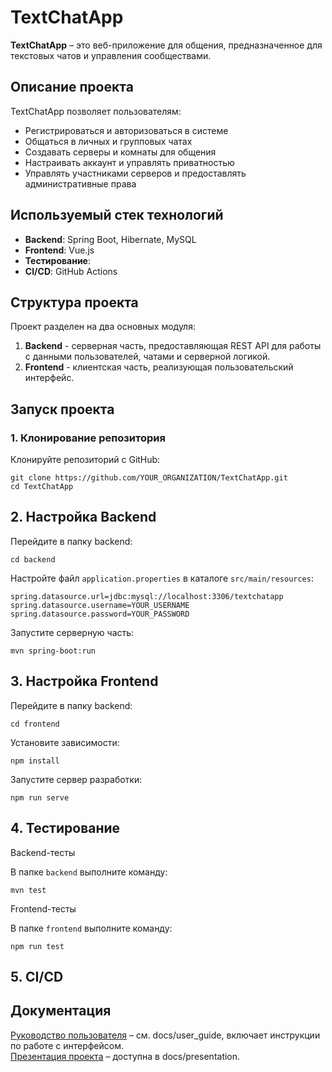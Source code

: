 # TextChatApp

**TextChatApp** – это веб-приложение для общения, предназначенное для текстовых чатов и управления сообществами.

## Описание проекта

TextChatApp позволяет пользователям:
- Регистрироваться и авторизоваться в системе
- Общаться в личных и групповых чатах
- Создавать серверы и комнаты для общения
- Настраивать аккаунт и управлять приватностью
- Управлять участниками серверов и предоставлять административные права

## Используемый стек технологий

- **Backend**: Spring Boot, Hibernate, MySQL
- **Frontend**: Vue.js
- **Тестирование**: 
- **CI/CD**: GitHub Actions

## Структура проекта

Проект разделен на два основных модуля:
1. **Backend** - серверная часть, предоставляющая REST API для работы с данными пользователей, чатами и серверной логикой.
2. **Frontend** - клиентская часть, реализующая пользовательский интерфейс.

## Запуск проекта

### 1. Клонирование репозитория

Клонируйте репозиторий с GitHub:

```
git clone https://github.com/YOUR_ORGANIZATION/TextChatApp.git
cd TextChatApp
```

## 2. Настройка Backend

Перейдите в папку backend:

```
cd backend
```

Настройте файл `application.properties` в каталоге `src/main/resources`:

```
spring.datasource.url=jdbc:mysql://localhost:3306/textchatapp
spring.datasource.username=YOUR_USERNAME
spring.datasource.password=YOUR_PASSWORD
```

Запустите серверную часть:
```
mvn spring-boot:run
```

## 3. Настройка Frontend

Перейдите в папку backend:

```
cd frontend
```

Установите зависимости:
```
npm install
```

Запустите сервер разработки:
```
npm run serve
```

## 4. Тестирование

Backend-тесты

В папке `backend` выполните команду:
```
mvn test
```

Frontend-тесты

В папке `frontend` выполните команду:
```
npm run test
```

## 5. CI/CD

## Документация
[Руководство пользователя](https://github.com/TextChatApp/TextChatApp/blob/main/docs/presentation.pdf) – см. docs/user_guide, включает инструкции по работе с интерфейсом. <br/>
[Презентация проекта](https://github.com/TextChatApp/TextChatApp/blob/main/docs/user_guide.pdf) – доступна в docs/presentation.
